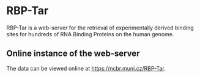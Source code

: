 # RBP-Tar

RBP-Tar is a web-server for the retrieval of experimentally derived binding sites for hundreds of RNA Binding Proteins on the human genome.

## Online instance of the web-server

The data can be viewed online at https://ncbr.muni.cz/RBP-Tar.

